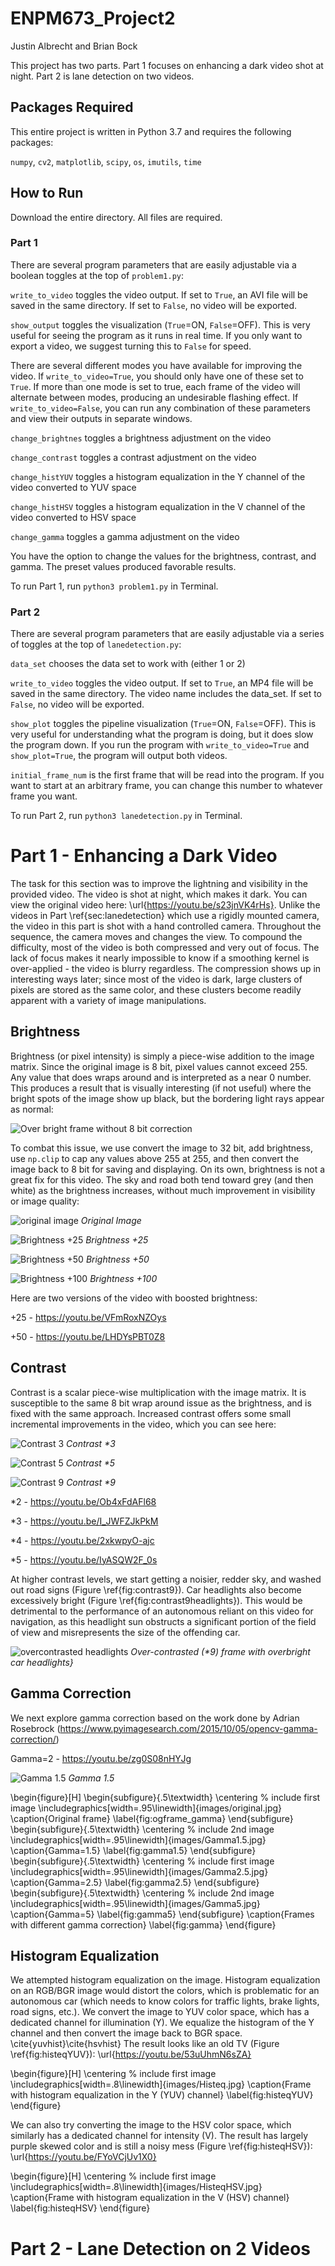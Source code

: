 # ENPM673_Project2

Justin Albrecht and Brian Bock


This project has two parts. Part 1 focuses on enhancing a dark video shot at night. Part 2 is lane detection on two videos. 

## Packages Required

This entire project is written in Python 3.7 and requires the following packages:

`numpy`, `cv2`, `matplotlib`, `scipy`, `os`, `imutils`, `time`

## How to Run
Download the entire directory. All files are required. 

### Part 1
There are several program parameters that are easily adjustable via a boolean toggles at the top of `problem1.py`:

`write_to_video` toggles the video output. If set to `True`, an AVI file will be saved in the same directory. If set to `False`, no video will be exported. 

`show_output` toggles the visualization (`True`=ON, `False`=OFF). This is very useful for seeing the program as it runs in real time. If you only want to export a video, we suggest turning this to `False` for speed. 

There are several different modes you have available for improving the video. If `write_to_video=True`, you should only have one of these set to `True`. If more than one mode is set to true, each frame of the video will alternate between modes, producing an undesirable flashing effect. If `write_to_video=False`, you can run any combination of these parameters and view their outputs in separate windows. 

`change_brightnes` toggles a brightness adjustment on the video

`change_contrast` toggles a contrast adjustment on the video

`change_histYUV` toggles a histogram equalization in the Y channel of the video converted to YUV space

`change_histHSV` toggles a histogram equalization in the V channel of the video converted to HSV space

`change_gamma` toggles a gamma adjustment on the video

You have the option to change the values for the brightness, contrast, and gamma. The preset values produced favorable results. 

To run Part 1, run `python3 problem1.py` in Terminal. 


### Part 2
There are several program parameters that are easily adjustable via a series of toggles at the top of `lanedetection.py`:

`data_set` chooses the data set to work with (either 1 or 2)

`write_to_video` toggles the video output. If set to `True`, an MP4 file will be saved in the same directory. The video name includes the data_set. If set to `False`, no video will be exported. 

`show_plot` toggles the pipeline visualization (`True`=ON, `False`=OFF). This is very useful for understanding what the program is doing, but it does slow the program down. If you run the program with `write_to_video=True` and `show_plot=True`, the program will output both videos. 

`initial_frame_num` is the first frame that will be read into the program. If you want to start at an arbitrary frame, you can change this number to whatever frame you want. 


To run Part 2, run `python3 lanedetection.py` in Terminal.  



# Part 1 - Enhancing a Dark Video

The task for this section was to improve the lightning and visibility in the provided video. The video is shot at night, which makes it dark. You can view the original video here: \url{https://youtu.be/s23jnVK4rHs}. Unlike the videos in Part \ref{sec:lanedetection} which use a rigidly mounted camera, the video in this part is shot with a hand controlled camera. Throughout the sequence, the camera moves and changes the view. To compound the difficulty,  most of the video is both compressed and very out of focus. The lack of focus makes it nearly impossible to know if a smoothing kernel is over-applied - the video is blurry regardless. The compression shows up in interesting ways later; since most of the video is dark, large clusters of pixels are stored as the same color, and these clusters become readily apparent with a variety of image manipulations. 



## Brightness
Brightness (or pixel intensity) is simply a piece-wise addition to the image matrix. Since the original image is 8 bit, pixel values cannot exceed 255. Any value that does wraps around and is interpreted as a near 0 number. This produces a result that is visually interesting (if not useful) where the bright spots of the image show up black, but the bordering light rays appear as normal:

![Over bright frame without 8 bit correction](https://github.com/BrianBock/ENPM673_Project2/blob/master/output/Part%201/bright_burn2.jpg)

To combat this issue, we use convert the image to 32 bit, add brightness, use `np.clip` to cap any values above 255 at 255, and then convert the image back to 8 bit for saving and displaying. On its own, brightness is not a great fix for this video. The sky and road both tend toward grey (and then white) as the brightness increases, without much improvement in visibility or image quality:


![original image](https://github.com/BrianBock/ENPM673_Project2/blob/master/output/Part%201/original.jpg)
*Original Image*

![Brightness +25](https://github.com/BrianBock/ENPM673_Project2/blob/master/output/Part%201/brightness25.jpg)
*Brightness +25*

![Brightness +50](https://github.com/BrianBock/ENPM673_Project2/blob/master/output/Part%201/brightness50.jpg)
*Brightness +50*


![Brightness +100](https://github.com/BrianBock/ENPM673_Project2/blob/master/output/Part%201/brightness100.jpg)
*Brightness +100*




Here are two versions of the video with boosted brightness:

+25 - https://youtu.be/VFmRoxNZOys

+50 - https://youtu.be/LHDYsPBT0Z8






## Contrast
Contrast is a scalar piece-wise multiplication with the image matrix. It is susceptible to the same 8 bit wrap around issue as the brightness, and is fixed with the same approach. Increased contrast offers some small incremental improvements in the video, which you can see here:

![Contrast 3](https://github.com/BrianBock/ENPM673_Project2/blob/master/output/Part%201/contrast3.jpg)
*Contrast \*3*

![Contrast 5](https://github.com/BrianBock/ENPM673_Project2/blob/master/output/Part%201/contrast5.jpg)
*Contrast \*5*

![Contrast 9](https://github.com/BrianBock/ENPM673_Project2/blob/master/output/Part%201/contrast9.jpg)
*Contrast \*9*



\*2 - https://youtu.be/Ob4xFdAFl68

\*3 - https://youtu.be/I_JWFZJkPkM

\*4 - https://youtu.be/2xkwpyO-ajc

\*5 - https://youtu.be/IyASQW2F_0s



At higher contrast levels, we start getting a noisier, redder sky, and washed out road signs (Figure \ref{fig:contrast9}). Car headlights also become excessively bright (Figure \ref{fig:contrast9headlights}). This would be detrimental to the performance of an autonomous reliant on this video for navigation, as this headlight sun obstructs a significant portion of the field of view and misrepresents the size of the offending car.

![overcontrasted headlights](https://github.com/BrianBock/ENPM673_Project2/blob/master/output/Part%201/contrast9headlights.jpg)
*Over-contrasted (\*9) frame with overbright car headlights}*







## Gamma Correction
We next explore gamma correction based on the work done by Adrian Rosebrock (https://www.pyimagesearch.com/2015/10/05/opencv-gamma-correction/)

Gamma=2 - https://youtu.be/zg0S08nHYJg

![Gamma 1.5](https://github.com/BrianBock/ENPM673_Project2/blob/master/output/Part%201/gamma1.5.jpg)
*Gamma 1.5*


\begin{figure}[H]
\begin{subfigure}{.5\textwidth}
  \centering
  % include first image
  \includegraphics[width=.95\linewidth]{images/original.jpg}
  \caption{Original frame}
  \label{fig:ogframe_gamma}
\end{subfigure}
\begin{subfigure}{.5\textwidth}
  \centering
  % include 2nd image
  \includegraphics[width=.95\linewidth]{images/Gamma1.5.jpg}
  \caption{Gamma=1.5}
  \label{fig:gamma1.5}
\end{subfigure}
\begin{subfigure}{.5\textwidth}
  \centering
  % include first image
  \includegraphics[width=.95\linewidth]{images/Gamma2.5.jpg}
  \caption{Gamma=2.5}
  \label{fig:gamma2.5}
\end{subfigure}
\begin{subfigure}{.5\textwidth}
  \centering
  % include 2nd image
  \includegraphics[width=.95\linewidth]{images/Gamma5.jpg}
  \caption{Gamma=5}
  \label{fig:gamma5}
\end{subfigure}
\caption{Frames with different gamma correction}
\label{fig:gamma}
\end{figure}










## Histogram Equalization
We attempted histogram equalization on the image. Histogram equalization on an RGB/BGR image would distort the colors, which is problematic for an autonomous car (which needs to know colors for traffic lights, brake lights, road signs, etc.). We convert the image to YUV color space, which has a dedicated channel for illumination (Y). We equalize the histogram of the Y channel and then convert the image back to BGR space. \cite{yuvhist}\cite{hsvhist} The result looks like an old TV (Figure \ref{fig:histeqYUV}): \url{https://youtu.be/53uUhmN6sZA}


\begin{figure}[H]
  \centering
  % include first image
  \includegraphics[width=.8\linewidth]{images/Histeq.jpg}
  \caption{Frame with histogram equalization in the Y (YUV) channel}
  \label{fig:histeqYUV}
\end{figure}

We can also try converting the image to the HSV color space, which similarly has a dedicated channel for intensity (V). The result has largely purple skewed color and is still a noisy mess (Figure \ref{fig:histeqHSV}): \url{https://youtu.be/FYoVCjUv1X0}

\begin{figure}[H]
  \centering
  % include first image
  \includegraphics[width=.8\linewidth]{images/HisteqHSV.jpg}
  \caption{Frame with histogram equalization in the V (HSV) channel}
  \label{fig:histeqHSV}
\end{figure}



# Part 2 - Lane Detection on 2 Videos